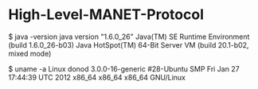High-Level-MANET-Protocol
=========================

$ java -version
    java version "1.6.0_26"
    Java(TM) SE Runtime Environment (build 1.6.0_26-b03)
    Java HotSpot(TM) 64-Bit Server VM (build 20.1-b02, mixed mode)

$ uname -a
    Linux donod 3.0.0-16-generic #28-Ubuntu SMP Fri Jan 27 17:44:39 UTC 2012 x86_64 x86_64 x86_64 GNU/Linux
